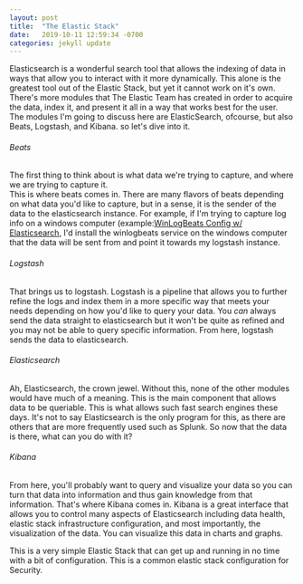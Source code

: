 ```yaml
---
layout: post
title:  "The Elastic Stack"
date:   2019-10-11 12:59:34 -0700
categories: jekyll update
---
```

 
Elasticsearch is a wonderful search tool that allows the indexing of data in ways that allow you to interact
with it more dynamically.  This alone is the greatest tool out of the Elastic Stack, but yet it cannot work on it's
own.  There's more modules that The Elastic Team has created in order to acquire the data, index it, and present it
all in a way that works best for the user.  The modules I'm going to discuss here are ElasticSearch, ofcourse, but also
Beats, Logstash, and Kibana.  so let's dive into it.

###### Beats
The first thing to think about is what data we're trying to capture, and where we are trying to capture it.  
This is where beats comes in.  There are many flavors of beats depending on what data you'd like to capture, 
but in a sense, it is the sender of the data to the elasticsearch instance.  For example, if I'm trying to capture
log info on a windows computer (example:[WinLogBeats Config w/ Elasticsearch](https://garrettc777.github.io/jekyll/update/2019/10/04/Blog-5.html),
I'd install the winlogbeats service on the windows computer that the data will be sent from and point it towards
my logstash instance.

###### Logstash
That brings us to logstash.  Logstash is a pipeline that allows you to further refine the logs and index them
in a more specific way that meets your needs depending on how you'd like to query your data.  You *can* always
send the data straight to elasticsearch but it won't be quite as refined and you may not be able to query specific
information.  From here, logstash sends the data to elasticsearch.

###### Elasticsearch
Ah, Elasticsearch, the crown jewel.  Without this, none of the other modules would have much of a meaning.  This
is the main component that allows data to be queriable.  This is what allows such fast search engines these days.
It's not to say Elasticsearch is the only program for this, as there are others that are more frequently used 
such as Splunk.  So now that the data is there, what can you do with it?

###### Kibana
From here, you'll probably want to query and visualize your data so you can turn that data into information and thus
gain knowledge from that information.  That's where Kibana comes in.  Kibana is a great interface that allows you to
control many aspects of Elasticsearch including data health, elastic stack infrastructure configuration, and most 
importantly, the visualization of the data.  You can visualize this data in charts and graphs.

This is a very simple Elastic Stack that can get up and running in no time with a bit of configuration.  This is a
common elastic stack configuration for Security.